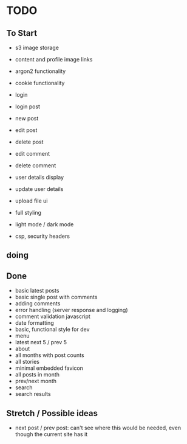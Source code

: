 # TODO

## To Start

- s3 image storage
- content and profile image links

- argon2 functionality
- cookie functionality
- login
- login post

- new post
- edit post
- delete post

- edit comment
- delete comment

- user details display
- update user details

- upload file ui

- full styling
- light mode / dark mode
- csp, security headers

## doing


## Done

- basic latest posts
- basic single post with comments
- adding comments
- error handling (server response and logging)
- comment validation javascript
- date formatting
- basic, functional style for dev
- menu
- latest next 5 / prev 5
- about
- all months with post counts
- all stories
- minimal embedded favicon
- all posts in month
- prev/next month
- search
- search results

## Stretch / Possible ideas

- next post / prev post: can't see where this would be needed, even though the current site has it